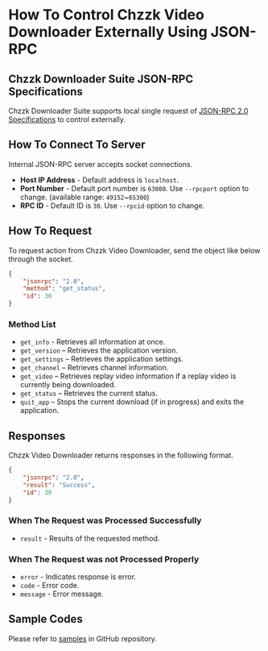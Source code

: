 # How To Control Chzzk Video Downloader Externally Using JSON-RPC

## Chzzk Downloader Suite JSON-RPC Specifications
Chzzk Downloader Suite supports local single request of [JSON-RPC 2.0 Specifications](https://www.jsonrpc.org/specification) to control externally.

## How To Connect To Server
Internal JSON-RPC server accepts socket connections.

* **Host IP Address** - Default address is `localhost`.
* **Port Number** - Default port number is `63000`. Use `--rpcport` option to change. (available range: `49152`~`65300`)
* **RPC ID** - Default ID is `30`. Use `--rpcid` option to change.

## How To Request
To request action from Chzzk Video Downloader, send the object like below through the socket.

```json
{
    "jsonrpc": "2.0",
    "method": "get_status",
    "id": 30
}
```

### Method List
* `get_info` - Retrieves all information at once.
* `get_version` – Retrieves the application version.
* `get_settings` – Retrieves the application settings.
* `get_channel` – Retrieves channel information.
* `get_video` – Retrieves replay video information if a replay video is currently being downloaded.
* `get_status` – Retrieves the current status.
* `quit_app` – Stops the current download (if in progress) and exits the application.

## Responses
Chzzk Video Downloader returns responses in the following format.

```json
{
    "jsonrpc": "2.0",
    "result": "Success",
    "id": 30
}
```

### When The Request was Processed Successfully
* `result` - Results of the requested method.

### When The Request was not Processed Properly
* `error` - Indicates response is error.
* `code` - Error code.
* `message` - Error message.

## Sample Codes
Please refer to [samples](https://github.com/Choonholic/ChzzkDownloader/blob/main/samples/) in GitHub repository.
